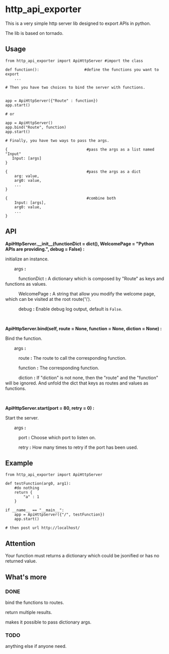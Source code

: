 # http\_api\_exporter

This is a very simple http server lib designed to export APIs in python.

The lib is based on tornado.

## Usage

```
from http_api_exporter import ApiHttpServer #import the class

def function():                    #define the functions you want to export
    ...

# Then you have two choices to bind the server with functions.


app = ApiHttpServer({"Route" : function})
app.start()

# or

app = ApiHttpServer()
app.bind("Route", function)
app.start()

# Finally, you have two ways to pass the args.

{                                   #pass the args as a list named "Input"
   Input: [args] 
}

{                                   #pass the args as a dict
    arg: value,
    arg0: value,
    ...
}

{                                   #combine both
    Input: [args],
    arg0: value,
    ...
}
```

## API

__ApiHttpServer.\_\_init\_\_(functionDict = dict(), WelcomePage = "Python APIs are providing.", debug = False) :__

initialize an instance.
    
&emsp;&emsp;args __:__

&emsp;&emsp;&emsp;functionDict __:__ A dictionary which is composed by "Route" as keys and functions as values.

&emsp;&emsp;&emsp;WelcomePage __:__ A string that allow you modify the welcome page, which can be visited at the root route('\\').

&emsp;&emsp;&emsp;debug __:__ Enable debug log output, default is `False`.

<br />

__ApiHttpServer.bind(self, route = None, function = None, diction = None) :__

Bind the function.
    
&emsp;&emsp;args __:__

&emsp;&emsp;&emsp;route __:__ The route to call the corresponding function.

&emsp;&emsp;&emsp;function __:__ The corresponding function.

&emsp;&emsp;&emsp;diction __:__ If "diction" is not none, then the "route" and the "function" will be ignored. And unfold the dict that keys as routes and values as functions.

<br />

__ApiHttpServer.start(port = 80, retry = 0) :__

Start the server.
    
&emsp;&emsp;args __:__

&emsp;&emsp;&emsp;port __:__ Choose which port to listen on.

&emsp;&emsp;&emsp;retry __:__ How many times to retry if the port has been used.

## Example

```
from http_api_exporter import ApiHttpServer

def testFunction(arg0, arg1):
    #do nothing
    return {
        "a" : 1
    }

if __name__ == "__main__":
    app = ApiHttpServer({"/", testFunction})
    app.start()
    
# then post url http://localhost/
```

## Attention

Your function must returns a dictionary which could be jsonified or has no returned value.

## What's more

### DONE

bind the functions to routes.

return multiple results.

makes it possible to pass dictionary args.

### TODO

anything else if anyone need.
